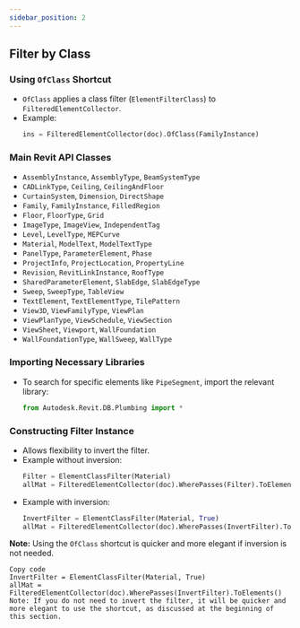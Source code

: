 ```yaml
---
sidebar_position: 2
---
```


## Filter by Class

### Using `OfClass` Shortcut
- `OfClass` applies a class filter (`ElementFilterClass`) to `FilteredElementCollector`.
- Example:
    ```python
    ins = FilteredElementCollector(doc).OfClass(FamilyInstance)
    ```

### Main Revit API Classes
- `AssemblyInstance`, `AssemblyType`, `BeamSystemType`
- `CADLinkType`, `Ceiling`, `CeilingAndFloor`
- `CurtainSystem`, `Dimension`, `DirectShape`
- `Family`, `FamilyInstance`, `FilledRegion`
- `Floor`, `FloorType`, `Grid`
- `ImageType`, `ImageView`, `IndependentTag`
- `Level`, `LevelType`, `MEPCurve`
- `Material`, `ModelText`, `ModelTextType`
- `PanelType`, `ParameterElement`, `Phase`
- `ProjectInfo`, `ProjectLocation`, `PropertyLine`
- `Revision`, `RevitLinkInstance`, `RoofType`
- `SharedParameterElement`, `SlabEdge`, `SlabEdgeType`
- `Sweep`, `SweepType`, `TableView`
- `TextElement`, `TextElementType`, `TilePattern`
- `View3D`, `ViewFamilyType`, `ViewPlan`
- `ViewPlanType`, `ViewSchedule`, `ViewSection`
- `ViewSheet`, `Viewport`, `WallFoundation`
- `WallFoundationType`, `WallSweep`, `WallType`

### Importing Necessary Libraries
- To search for specific elements like `PipeSegment`, import the relevant library:
    ```python
    from Autodesk.Revit.DB.Plumbing import *
    ```

### Constructing Filter Instance
- Allows flexibility to invert the filter.
- Example without inversion:
    ```python
    Filter = ElementClassFilter(Material)
    allMat = FilteredElementCollector(doc).WherePasses(Filter).ToElements()
    ```
- Example with inversion:
    ```python
    InvertFilter = ElementClassFilter(Material, True)
    allMat = FilteredElementCollector(doc).WherePasses(InvertFilter).ToElements()
    ```

**Note:** Using the `OfClass` shortcut is quicker and more elegant if inversion is not needed.
```
Copy code
InvertFilter = ElementClassFilter(Material, True)
allMat = FilteredElementCollector(doc).WherePasses(InvertFilter).ToElements()
Note: If you do not need to invert the filter, it will be quicker and more elegant to use the shortcut, as discussed at the beginning of this section.
